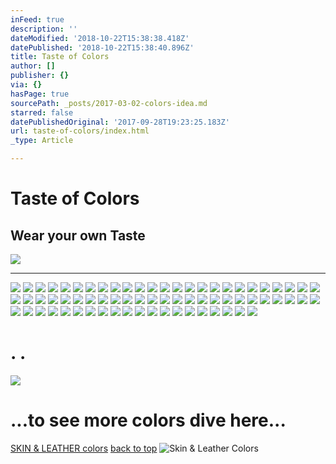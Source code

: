 ```yaml
---
inFeed: true
description: ''
dateModified: '2018-10-22T15:38:38.418Z'
datePublished: '2018-10-22T15:38:40.896Z'
title: Taste of Colors
author: []
publisher: {}
via: {}
hasPage: true
sourcePath: _posts/2017-03-02-colors-idea.md
starred: false
datePublishedOriginal: '2017-09-28T19:23:25.183Z'
url: taste-of-colors/index.html
_type: Article

---
```

# Taste of Colors

## **Wear your own Taste**
![](https://the-grid-user-content.s3-us-west-2.amazonaws.com/71c1157c-cec7-4cb0-ab5a-ae9e30e46ef7.jpg)

---

![](https://the-grid-user-content.s3-us-west-2.amazonaws.com/7a350670-4971-43fb-8115-7af8d71003fa.jpg)
![](https://the-grid-user-content.s3-us-west-2.amazonaws.com/42df3722-5073-4274-a4b2-20458ecdfe29.jpg)
![](https://the-grid-user-content.s3-us-west-2.amazonaws.com/f853f3d0-b5b5-4dee-8291-404a2970f17b.jpg)
![](https://the-grid-user-content.s3-us-west-2.amazonaws.com/77f691ac-06dd-420f-a96b-ca1f3c9261ae.jpg)
![](https://the-grid-user-content.s3-us-west-2.amazonaws.com/2cccf9e5-9334-49a7-bdce-fa7acb45928f.jpg)
![](https://the-grid-user-content.s3-us-west-2.amazonaws.com/606a3072-856a-4398-82f9-f878e3edc978.jpg)
![](https://the-grid-user-content.s3-us-west-2.amazonaws.com/35afdd4f-02aa-4c9d-ba61-57fbc63819cc.jpg)
![](https://the-grid-user-content.s3-us-west-2.amazonaws.com/dddf63a1-5195-4dc5-9fc7-682c6687c799.jpg)
![](https://the-grid-user-content.s3-us-west-2.amazonaws.com/00eb329c-f32c-4dde-9474-b6309d15a958.jpg)
![](https://the-grid-user-content.s3-us-west-2.amazonaws.com/d16af68e-5ed3-444c-8ca5-6a578467cee3.jpg)
![](https://the-grid-user-content.s3-us-west-2.amazonaws.com/537f0fbb-278c-45d3-87dc-c0e5728d1a12.jpg)
![](https://the-grid-user-content.s3-us-west-2.amazonaws.com/8453bc72-fd87-4c27-85e6-4f9368944846.jpg)
![](https://the-grid-user-content.s3-us-west-2.amazonaws.com/88af0c81-2895-4f86-a38b-a657f90c5a10.jpg)
![](https://the-grid-user-content.s3-us-west-2.amazonaws.com/b4a6799e-1d84-4a82-a80b-6ddf9d6f8603.jpg)
![](https://the-grid-user-content.s3-us-west-2.amazonaws.com/659357ce-6f5c-40ab-838f-f6746561a889.jpg)
![](https://the-grid-user-content.s3-us-west-2.amazonaws.com/38bc85db-8974-4885-9c65-33c9bac0823a.jpg)
![](https://the-grid-user-content.s3-us-west-2.amazonaws.com/85d6cc53-248f-450b-ae87-71e85ffa0c64.jpg)
![](https://the-grid-user-content.s3-us-west-2.amazonaws.com/62aba094-2107-4119-bb41-b9037afa7b5c.jpg)
![](https://the-grid-user-content.s3-us-west-2.amazonaws.com/deb41f4f-f8f7-4387-8dc4-d4ea4fb9e346.jpg)
![](https://the-grid-user-content.s3-us-west-2.amazonaws.com/ade9d54d-1786-41ae-a5b8-88f24ba18d57.jpg)
![](https://the-grid-user-content.s3-us-west-2.amazonaws.com/60c03a1b-2763-43b4-aaee-93198bb8b144.jpg)
![](https://the-grid-user-content.s3-us-west-2.amazonaws.com/d521115a-1cfa-4d89-802c-62a754aef692.jpg)
![](https://the-grid-user-content.s3-us-west-2.amazonaws.com/5e231dfc-5320-44e9-b4b5-ab6456c27f5e.jpg)
![](https://the-grid-user-content.s3-us-west-2.amazonaws.com/98376412-fe46-47fa-91b8-acbafe940fd3.jpg)
![](https://the-grid-user-content.s3-us-west-2.amazonaws.com/ed25b409-8152-49de-af85-6f4d3c2f475a.jpg)
![](https://the-grid-user-content.s3-us-west-2.amazonaws.com/3870a269-4c68-4e31-9da0-98778b443a85.jpg)
![](https://the-grid-user-content.s3-us-west-2.amazonaws.com/1cf24b65-330e-4e4f-b726-676ca3de4b42.jpg)
![](https://the-grid-user-content.s3-us-west-2.amazonaws.com/2146aa34-b17c-4dc3-af2e-5cee94085d0e.jpg)
![](https://the-grid-user-content.s3-us-west-2.amazonaws.com/fe4a5660-a5f6-4abb-8fe8-7524a03510be.jpg)
![](https://the-grid-user-content.s3-us-west-2.amazonaws.com/2ed7a41c-911f-474e-b613-86de980a149e.jpg)
![](https://the-grid-user-content.s3-us-west-2.amazonaws.com/83a74e95-25d3-44df-acf4-bc4da50fde47.jpg)
![](https://the-grid-user-content.s3-us-west-2.amazonaws.com/32b8ff46-d916-4478-9e45-df60df3ac0a9.jpg)
![](https://the-grid-user-content.s3-us-west-2.amazonaws.com/8c5c9377-a853-45d7-95ee-7919f055210a.jpg)
![](https://the-grid-user-content.s3-us-west-2.amazonaws.com/56685213-b52c-4435-9cb3-85fb53fe3a5a.jpg)
![](https://the-grid-user-content.s3-us-west-2.amazonaws.com/145f9f7e-3624-4f56-9c0e-e5d5ed795887.jpg)
![](https://the-grid-user-content.s3-us-west-2.amazonaws.com/a4a50ded-a84d-41ba-8971-c59ab9062881.jpg)
![](https://the-grid-user-content.s3-us-west-2.amazonaws.com/219b9d69-26e6-4dd0-8c50-23090cac2ff4.jpg)
![](https://the-grid-user-content.s3-us-west-2.amazonaws.com/78bdedc7-c21f-4727-b0ef-c4a644ffca7e.jpg)
![](https://the-grid-user-content.s3-us-west-2.amazonaws.com/17479e29-d2f8-4662-994c-9ee8129745f4.jpg)
![](https://the-grid-user-content.s3-us-west-2.amazonaws.com/ccd9803a-f6a9-43fe-a77f-bba6bf04ae49.jpg)
![](https://the-grid-user-content.s3-us-west-2.amazonaws.com/f2360f63-4f68-4e4b-b30d-9354fcdb8b2b.jpg)
![](https://the-grid-user-content.s3-us-west-2.amazonaws.com/4f61d3c3-3e89-4b15-8930-ca22a8ab7e3a.jpg)
![](https://the-grid-user-content.s3-us-west-2.amazonaws.com/bb075ca8-c2c9-4ac5-9947-2af092e426f9.jpg)
![](https://the-grid-user-content.s3-us-west-2.amazonaws.com/b0ceae52-f4dc-4819-b6d1-3262db98185a.jpg)
![](https://the-grid-user-content.s3-us-west-2.amazonaws.com/1977e326-4b16-446f-89c0-8042ddb971c4.jpg)
![](https://the-grid-user-content.s3-us-west-2.amazonaws.com/1fd4bc2b-6485-423d-95a2-22b89ca87733.jpg)
![](https://the-grid-user-content.s3-us-west-2.amazonaws.com/371914ae-79e4-4824-9536-51f873efa966.jpg)
![](https://the-grid-user-content.s3-us-west-2.amazonaws.com/c093642c-4694-4fb8-9264-df2350b06153.jpg)
![](https://the-grid-user-content.s3-us-west-2.amazonaws.com/a430d9bc-f078-4407-9058-8998a4ef5763.jpg)
![](https://the-grid-user-content.s3-us-west-2.amazonaws.com/1822cee2-4406-4fb9-a5eb-fd7962b3c0b4.jpg)
![](https://the-grid-user-content.s3-us-west-2.amazonaws.com/5a88862d-2bf2-4c78-b2e6-a866d331f564.jpg)
![](https://the-grid-user-content.s3-us-west-2.amazonaws.com/d93d3dad-5988-4b13-978a-1b0f959bc55a.jpg)
![](https://the-grid-user-content.s3-us-west-2.amazonaws.com/a3414ecd-3442-4814-84ff-089e11d84b28.jpg)
![](https://the-grid-user-content.s3-us-west-2.amazonaws.com/12096512-9150-4f9e-ac50-bf208b755e83.jpg)
![](https://the-grid-user-content.s3-us-west-2.amazonaws.com/62cf2693-e9cb-4c6d-9736-9cac47562c6e.jpg)
![](https://the-grid-user-content.s3-us-west-2.amazonaws.com/3a11a3b2-2fd3-4fa3-afba-a18487067694.jpg)
![](https://the-grid-user-content.s3-us-west-2.amazonaws.com/54568bea-8953-4447-b560-8641e696b60e.jpg)
![](https://the-grid-user-content.s3-us-west-2.amazonaws.com/0ec8efea-972a-4695-b62b-fa777d535ce9.jpg)
![](https://the-grid-user-content.s3-us-west-2.amazonaws.com/6617092d-3201-4eb9-9b13-d64ce440cdd2.jpg)
![](https://the-grid-user-content.s3-us-west-2.amazonaws.com/068c4f1f-3616-4d2a-9c5d-4b3710e15c43.jpg)
![](https://the-grid-user-content.s3-us-west-2.amazonaws.com/c94b0802-a4dc-488e-a068-d2b85f9b3099.jpg)
![](https://the-grid-user-content.s3-us-west-2.amazonaws.com/cf31d258-eae0-4477-b384-618e5d933c13.jpg)
![](https://the-grid-user-content.s3-us-west-2.amazonaws.com/fa4839d8-43f9-440d-bec3-4658bdbc92fd.jpg)
![](https://the-grid-user-content.s3-us-west-2.amazonaws.com/3764626f-a7cc-4abe-b460-b87658dac6b2.jpg)
![](https://the-grid-user-content.s3-us-west-2.amazonaws.com/8204ad17-f2ee-4a68-8c10-d3e6ed120d24.jpg)
![](https://the-grid-user-content.s3-us-west-2.amazonaws.com/15a959f7-3eba-448f-832b-b3a1065b173c.jpg)
![](https://the-grid-user-content.s3-us-west-2.amazonaws.com/2000babc-3da7-4083-88f0-53d74f46bb17.jpg)
![](https://the-grid-user-content.s3-us-west-2.amazonaws.com/8b243bbb-84e5-49ca-bf72-c60da31393f8.jpg)
![](https://the-grid-user-content.s3-us-west-2.amazonaws.com/04bb35b2-e6a3-430a-9786-fecf12591857.jpg)
![](https://the-grid-user-content.s3-us-west-2.amazonaws.com/2c319110-d95d-45b8-9033-981ca25fe079.jpg)

# . .
![](https://the-grid-user-content.s3-us-west-2.amazonaws.com/8b8b65f2-2bd1-418f-9ff6-2191bab6cdfa.jpg)

# ...to see more colors dive here...
[SKIN & LEATHER colors][0]
[back to top][1]
![Skin & Leather Colors](https://the-grid-user-content.s3-us-west-2.amazonaws.com/8710d002-8d6a-43c1-9643-8755d03cf775.jpg)

[0]: https://thegrid.ai/leather-colors/
[1]: https://thegrid.ai/lgsamicrafts/taste-of-colors/